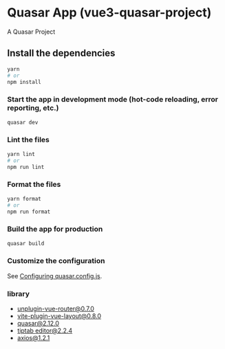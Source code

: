 # Quasar App (vue3-quasar-project)

A Quasar Project

## Install the dependencies
```bash
yarn
# or
npm install
```

### Start the app in development mode (hot-code reloading, error reporting, etc.)
```bash
quasar dev
```


### Lint the files
```bash
yarn lint
# or
npm run lint
```


### Format the files
```bash
yarn format
# or
npm run format
```



### Build the app for production
```bash
quasar build
```

### Customize the configuration
See [Configuring quasar.config.js](https://v2.quasar.dev/quasar-cli-vite/quasar-config-js).

### library 
- unplugin-vue-router@0.7.0
- vite-plugin-vue-layout@0.8.0
- [quasar@2.12.0](https://quasar.dev/)
- [tiptab editor@2.2.4](https://tiptap.dev/docs/editor/installation/vue3)
- axios@1.2.1

